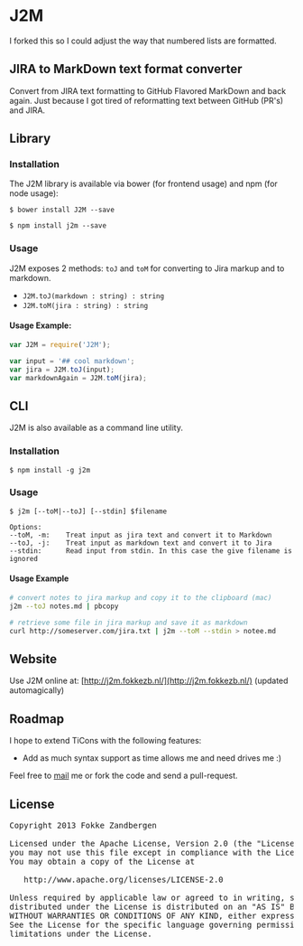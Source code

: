 # J2M

I forked this so I could adjust the way that numbered lists are formatted.


## JIRA to MarkDown text format converter
Convert from JIRA text formatting to GitHub Flavored MarkDown and back again. Just because I got tired of reformatting text between GitHub (PR's) and JIRA.


## Library
### Installation
The J2M library is available via bower (for frontend usage) and npm (for node usage):

```
$ bower install J2M --save
```
```
$ npm install j2m --save
```

### Usage
J2M exposes 2 methods: `toJ` and `toM` for converting to Jira markup and to markdown.

- `J2M.toJ(markdown : string) : string`
- `J2M.toM(jira : string) : string`

#### Usage Example:
```JavaScript
var J2M = require('J2M');

var input = '## cool markdown';
var jira = J2M.toJ(input);
var markdownAgain = J2M.toM(jira);
```


## CLI
J2M is also available as a command line utility.

### Installation
```
$ npm install -g j2m
```

### Usage
```
$ j2m [--toM|--toJ] [--stdin] $filename 

Options: 
--toM, -m:    Treat input as jira text and convert it to Markdown 
--toJ, -j:    Treat input as markdown text and convert it to Jira 
--stdin:      Read input from stdin. In this case the give filename is ignored 
```

#### Usage Example
```bash
# convert notes to jira markup and copy it to the clipboard (mac)
j2m --toJ notes.md | pbcopy

# retrieve some file in jira markup and save it as markdown
curl http://someserver.com/jira.txt | j2m --toM --stdin > notee.md
```

## Website
Use J2M online at: [http://j2m.fokkezb.nl/](http://j2m.fokkezb.nl/) (updated automagically)

## Roadmap
I hope to extend TiCons with the following features:

* Add as much syntax support as time allows me and need drives me :)

Feel free to [mail](mail@fokkezb.nl) me or fork the code and send a pull-request.

## License

<pre>
Copyright 2013 Fokke Zandbergen

Licensed under the Apache License, Version 2.0 (the "License");
you may not use this file except in compliance with the License.
You may obtain a copy of the License at

   http://www.apache.org/licenses/LICENSE-2.0

Unless required by applicable law or agreed to in writing, software
distributed under the License is distributed on an "AS IS" BASIS,
WITHOUT WARRANTIES OR CONDITIONS OF ANY KIND, either express or implied.
See the License for the specific language governing permissions and
limitations under the License.
</pre>
